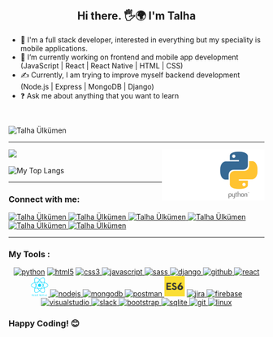 

<h2 align="center">Hi there. 🖐🌍 I'm Talha</h2>

- 🚀 I'm a full stack developer, interested in everything but my speciality is mobile applications. 
- 💪 I’m currently working on frontend and mobile app development (JavaScript | React | React Native | HTML | CSS)
- ✍ Currently, I am trying to improve myself backend development (Node.js | Express | MongoDB | Django)
- ❓   Ask me about anything that you want to learn
<br>
<!--[![GitHub Follow Badge](https://github.com/Talha-35?tab=followers)](https://github.com/Talha-35)-->

<p align="left"> <img src="https://komarev.com/ghpvc/?username=Talha-35" alt="Talha Ülkümen" /> </p>
<hr>
<p float="center">
  <img  src="https://github-readme-stats.vercel.app/api?username=Talha-35&show_icons=true&theme=radical" />
  <img src="./all.gif" alt="react-native" width="20%" height="20%" align="right">
  <img src="./react.gif" alt="react-native" width="20%" height="20%" align="right">  
</p>

<img  src="https://github-readme-stats.vercel.app/api/top-langs/?username=Talha-35&layout=compact&hide=html,css" alt="My Top Langs" />
  
<hr>


### Connect with me:

<a href="https://medium.com/@tlh.34.bd" target="_blank">
    <img src="https://img.shields.io/badge/%20-medium-black" alt="Talha Ülkümen">
</a>
<a href="https://twitter.com" target="_blank">
    <img src="https://img.shields.io/badge/%20-twitter-%231DA1F2" alt="Talha Ülkümen">
</a>
<a href="https://www.instagram.com" target="_blank">
    <img src="https://img.shields.io/badge/%20-instagram-fbad50" alt="Talha Ülkümen">
</a>
<a href="https://www.linkedin.com/in/talha-%C3%BClk%C3%BCmen-4854391b8/" target="_blank">
    <img src="https://img.shields.io/badge/%20-linkedin-0072b1" alt="Talha Ülkümen">
</a>
<a href="mailto:tlh.34.bd@gmail.com" target="_blank">
    <img src="https://img.shields.io/badge/%20-gmail-B23121" alt="Talha Ülkümen">
</a>
<a href="https://www.facebook.com" target="_blank">
    <img src="https://img.shields.io/badge/%20-facebook-informational" alt="Talha Ülkümen">
</a>

<hr>

### My Tools :
<p align="center">
<!--✨--><a href="https://www.python.org/" target="_blank"> <img src="https://devicons.github.io/devicon/devicon.git/icons/python/python-original.svg" alt="python" width="40" height="40"/></a> <!--✨--><a href="https://www.w3schools.com/html/" target="_blank"> <img src="https://devicons.github.io/devicon/devicon.git/icons/html5/html5-original-wordmark.svg" alt="html5" width="40" height="40"/></a> <!--✨--><a href="https://www.w3schools.com/css/" target="_blank"> <img src="https://devicons.github.io/devicon/devicon.git/icons/css3/css3-original-wordmark.svg" alt="css3" width="40" height="40"/> </a> <!--✨--><a href="https://developer.mozilla.org/en-US/docs/Web/JavaScript" target="_blank"> <img src="https://devicons.github.io/devicon/devicon.git/icons/javascript/javascript-original.svg" alt="javascript" width="40" height="40"/> </a> <!--✨--><a href="https://sass-lang.com" target="_blank"> <img src="https://devicons.github.io/devicon/devicon.git/icons/sass/sass-original.svg" alt="sass" width="40" height="40"/> </a> <!--✨--><a href="https://www.djangoproject.com/" target="_blank"> <img src="https://devicon.dev/devicon.git/icons/django/django-original.svg" alt="django" height="40"/> </a> <!--✨--><a href="https://github.com/serdardurmus" target="_blank"> <img src="https://devicon.dev/devicon.git/icons/github/github-original.svg" alt="github" width="40" height="40"/> </a> <!--✨--><a href="https://reactjs.org/" target="_blank"> <img src="https://devicons.github.io/devicon/devicon.git/icons/react/react-original-wordmark.svg" alt="react" width="40" height="40"/> </a> <!--✨--><a href="https://reactnative.dev/" target="_blank"> <img src="./reactn.png" alt="reactnative" height="40"/> </a> <!--✨--><a href="https://nodejs.org" target="_blank"> <img src="https://devicons.github.io/devicon/devicon.git/icons/nodejs/nodejs-original.svg" alt="nodejs" width="40" height="40"/> </a> <!--✨--><a href="https://www.mongodb.com/" target="_blank"> <img src="https://devicons.github.io/devicon/devicon.git/icons/mongodb/mongodb-original.svg" alt="mongodb" width="40" height="40"/> </a> <!--✨--><a href="https://postman.com" target="_blank"> <img src="https://www.vectorlogo.zone/logos/getpostman/getpostman-icon.svg" alt="postman" width="40" height="40"/> </a> <!--✨--><a href="https://www.w3schools.com/js/js_es6.asp" target="_blank"><img src="./es6.jpg" width="40" height="40" alt = "es6" ></a> <!--✨--><a href="https://www.atlassian.com/software/jira" target="_blank"> <img src="https://iconape.com/wp-content/files/ew/71098/svg/jira-3.svg" alt="jira" width="40" height="40"/> </a> <!--✨--><a href="https://firebase.google.com/" target="_blank"> <img src="https://www.vectorlogo.zone/logos/firebase/firebase-icon.svg" alt="firebase" width="40" height="40"/> </a> <!--✨--><a href="https://code.visualstudio.com/" target="_blank"> <img src="https://cdn.worldvectorlogo.com/logos/visual-studio-code-1.svg" alt="visualstudio" width="40" height="40"/> </a> <!--✨--><a href="https://slack.com/intl/en-no/" target="_blank"> <img src="https://cdn.worldvectorlogo.com/logos/slack-new-logo.svg" alt="slack" width="40" height="40"/> </a> <!--✨--><a href="https://getbootstrap.com" target="_blank"> <img src="https://devicons.github.io/devicon/devicon.git/icons/bootstrap/bootstrap-plain.svg" alt="bootstrap" width="40" height="40"/> </a> <!--✨--><a href="https://www.sqlite.org/index.html" target="_blank"> <img src="https://cdn.worldvectorlogo.com/logos/sqlite.svg" alt="sqlite" height="40"/> </a> <!--✨--><a href="https://git-scm.com/" target="_blank"> <img src="https://www.vectorlogo.zone/logos/git-scm/git-scm-icon.svg" alt="git" width="40" height="40"/> </a> <!--✨--><a href="https://www.linux.org/" target="_blank"> <img src="https://devicons.github.io/devicon/devicon.git/icons/linux/linux-original.svg" alt="linux" width="40" height="40"/> </a>
</p>

### Happy Coding! 😊

<!--
**serdardurmus/serdardurmus** is a ✨ _special_ ✨ repository because its `README.md` (this file) appears on your GitHub profile.

Here are some ideas to get you started:

- 🔭 I’m currently working on ...
- 🌱 I’m currently learning ...
- 👯 I’m looking to collaborate on ...
- 🤔 I’m looking for help with ...
- 💬 Ask me about ...
- 📫 How to reach me: ...
- 😄 Pronouns: ...
- ⚡ Fun fact: ...
-->
